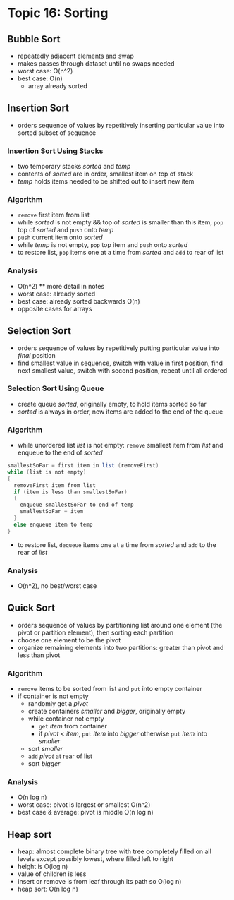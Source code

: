 # Topic 16: Sorting

## Bubble Sort
* repeatedly adjacent elements and swap
* makes passes through dataset until no swaps needed
* worst case: O(n^2)
* best case: O(n)
  * array already sorted

## Insertion Sort
* orders sequence of values by repetitively inserting particular value into sorted subset of sequence

### Insertion Sort Using Stacks
* two temporary stacks *sorted* and *temp*
* contents of *sorted* are in order, smallest item on top of stack
* *temp* holds items needed to be shifted out to insert new item

### Algorithm
* ```remove``` first item from list
* while *sorted* is not empty && top of *sorted* is smaller than this item, ```pop``` top of *sorted* and ```push``` onto *temp*
* ```push``` current item onto *sorted*
* while *temp* is not empty, ```pop``` top item and ```push``` onto *sorted*
* to restore list, ```pop``` items one at a time from *sorted* and ```add``` to rear of list

### Analysis
* O(n^2) ** more detail in notes
* worst case: already sorted
* best case: already sorted backwards O(n)
* opposite cases for arrays

## Selection Sort
* orders sequence of values by repetitively putting particular value into *final* position
* find smallest value in sequence, switch with value in first position, find next smallest value, switch with second position, repeat until all ordered

### Selection Sort Using Queue
* create queue *sorted*, originally empty, to hold items sorted so far
* *sorted* is always in order, new items are added to the end of the queue

### Algorithm
* while unordered list *list* is not empty: ```remove``` smallest item from *list* and enqueue to the end of *sorted*

```java
smallestSoFar = first item in list (removeFirst)
while (list is not empty)
{
  removeFirst item from list
  if (item is less than smallestSoFar)
  {
    enqueue smallestSoFar to end of temp
    smallestSoFar = item
  }
  else enqueue item to temp
}
```

* to restore list, ```dequeue``` items one at a time from *sorted* and ```add``` to the rear of *list*

### Analysis
* O(n^2), no best/worst case

## Quick Sort
* orders sequence of values by partitioning list around one element (the pivot or partition element), then sorting each partition
* choose one element to be the pivot
* organize remaining elements into two partitions: greater than pivot and less than pivot

### Algorithm
* ```remove``` items to be sorted from list and ```put``` into empty container
* if container is not empty
  * randomly get a *pivot*
  * create containers *smaller* and *bigger*, originally empty
  * while container not empty
    * ```get``` *item* from container
    * if *pivot* < *item*, ```put``` *item* into *bigger* otherwise ```put``` *item* into *smaller*
  * sort *smaller*
  * ```add``` *pivot* at rear of list
  * sort *bigger*

### Analysis
* O(n log n)
* worst case: pivot is largest or smallest O(n^2)
* best case & average: pivot is middle O(n log n)

## Heap sort
* heap: almost complete binary tree with tree completely filled on all levels except possibly lowest, where filled left to right
* height is O(log n)
* value of children is less
* insert or remove is from leaf through its path so O(log n)
* heap sort: O(n log n)
